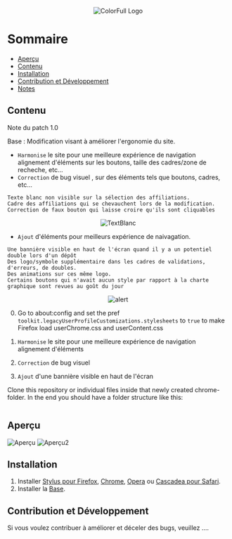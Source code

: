 <p align="center">
  <img alt="ColorFull Logo" src="https://i.imgur.com/IhsojxA.png">
  <br>
  

# Sommaire

  * [Aperçu](#Aperçu)
  * [Contenu](#Contenu)
  * [Installation](#installation)
  * [Contribution et Développement](#Contribution-et-Développement)
  * [Notes](#notes)

## Contenu

Note du patch 1.0

Base : Modification visant à améliorer l'ergonomie du site.
- `Harmonise` le site pour une meilleure expérience de navigation alignement d'éléments sur les boutons, taille des cadres/zone de recheche, etc...
- `Correction` de bug visuel , sur des éléments tels que boutons, cadres, etc...
```
Texte blanc non visible sur la sélection des affiliations.
Cadre des affiliations qui se chevauchent lors de la modification.
Correction de faux bouton qui laisse croire qu'ils sont cliquables
```
<p align="center">
  <img alt="TextBlanc" src="https://i.imgur.com/rKENzmx.png">
  <br>

- `Ajout` d'éléments pour meilleurs expérience de naivagation.
```
Une bannière visible en haut de l'écran quand il y a un potentiel double lors d'un dépôt
Des logo/symbole supplémentaire dans les cadres de validations, d'erreurs, de doubles.
Des animations sur ces même logo.
Certains boutons qui n'avait aucun style par rapport à la charte graphique sont revues au goût du jour
```

<p align="center">
  <img alt="alert" src="https://i.imgur.com/c4MFMG3.png">
  <br>

0. Go to about:config and set the pref `toolkit.legacyUserProfileCustomizations.stylesheets` to `true` to make Firefox load userChrome.css and userContent.css

1. `Harmonise` le site pour une meilleure expérience de navigation alignement d'éléments
2. `Correction` de bug visuel
3.  `Ajout` d'une bannière visible en haut de l'écran

Clone this repository or individual files inside that newly created chrome-folder.
In the end you should have a folder structure like this:

```

```


  
## Aperçu

![Aperçu](https://i.imgur.com/2XUcOQC.png)
![Aperçu2](https://i.imgur.com/LpmhLVM.png)

## Installation

1. Installer [Stylus pour Firefox](https://addons.mozilla.org/en-US/firefox/addon/styl-us/), [Chrome](https://chrome.google.com/webstore/detail/stylus/clngdbkpkpeebahjckkjfobafhncgmne), [Opera](https://addons.opera.com/en-gb/extensions/details/stylus/) ou [Cascadea pour Safari](https://cascadea.app/).
2. Installer la [Base](https://github.com/Hypersoby/Hal-Inrae-Scripts/raw/master/Base.user.css).

## Contribution et Développement

Si vous voulez contribuer à améliorer et déceler des bugs, veuillez ....
